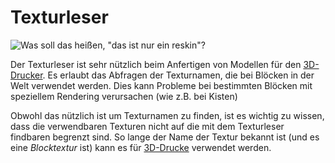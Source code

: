 # Texturleser

![Was soll das heißen, "das ist nur ein reskin"?](oredict:oc:texturePicker)

Der Texturleser ist sehr nützlich beim Anfertigen von Modellen für den [3D-Drucker](../block/printer.md). Es erlaubt das Abfragen der Texturnamen, die bei Blöcken in der Welt verwendet werden. Dies kann Probleme bei bestimmten Blöcken mit speziellem Rendering verursachen (wie z.B. bei Kisten)

Obwohl das nützlich ist um Texturnamen zu finden, ist es wichtig zu wissen, dass die verwendbaren Texturen nicht auf die mit dem Texturleser findbaren begrenzt sind. So lange der Name der Textur bekannt ist (und es eine *Blocktextur* ist) kann es für [3D-Drucke](../block/print.md) verwendet werden.
